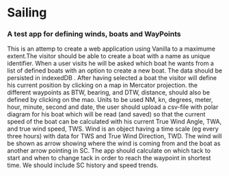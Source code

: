 # Sailing

### A test app for defining winds, boats and WayPoints

This is an attemp to create a web application using Vanilla to a maximume extent.The visitor should be able to create a boat with a name as unique identifier. When a user visits he will be asked which boat he wants from a list of defined boats with an option to create a new boat. The data should be persisted in indexedDB . After having selected a boat the visitor will define his current position by clicking on a map in Mercator projection. the different waypoints as BTW, bearing, and DTW, distance, should also be defined by clicking on the mao. Units to be used NM, kn, degrees, meter, hour, minute, second and date, the user should upload a csv-file with polar diagram for his boat which will be read (and saved) so that the current speed of the boat can be calculated with his current True Wind Angle, TWA, and true wind speed, TWS. Wind is an object having a time scale (eg every three hours) with data for TWS and True Wind Direction, TWD. The wind will be shown as arrow showing where the wind is coming from and the boat as another arrow pointing in SC. The app should calculate on which tack to start and when to change tack in order to reach the waypoint in shortest time. We should include SC history and speed trends.

